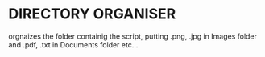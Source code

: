 # DIRECTORY ORGANISER

orgnaizes the folder containig the script, putting .png, .jpg in Images folder and .pdf, .txt in Documents folder etc...